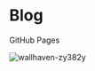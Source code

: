 # Blog
GitHub Pages

![wallhaven-zy382y](https://github.com/san-ren/san-ren.github.io/assets/86779955/a66bb397-8350-4c81-8156-9046234cc2ae)
